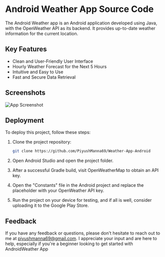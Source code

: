 # Android Weather App Source Code

The Android Weather app is an Android application developed using Java, with the OpenWeather API as its backend. It provides up-to-date weather information for the current location.

## Key Features

- Clean and User-Friendly User Interface
- Hourly Weather Forecast for the Next 5 Hours
- Intuitive and Easy to Use
- Fast and Secure Data Retrieval

## Screenshots

![App Screenshot](https://scontent.fbir5-1.fna.fbcdn.net/v/t39.30808-6/396930954_295021450090800_7239913159095630393_n.jpg?_nc_cat=105&ccb=1-7&_nc_sid=5f2048&_nc_ohc=5Vv16hJLQFQAX-_VEcY&_nc_ht=scontent.fbir5-1.fna&oh=00_AfCYjC5WXhhyrKwcaOnvpigk3ooU2CqDrAUo4wTzXe5r2g&oe=654A1AD1)

## Deployment

To deploy this project, follow these steps:

1. Clone the project repository:

   ```bash
   git clone https://github.com/PiyushManna69/Weather-App-Android

2. Open Android Studio and open the project folder.
3. After a successful Gradle build, visit OpenWeatherMap to obtain an API key.
4. Open the "Constants" file in the Android project and replace the placeholder with your OpenWeather API key.
5. Run the project on your device for testing, and if all is well, consider uploading it to the Google Play Store.

## Feedback

If you have any feedback or questions, please don't hesitate to reach out to me at piyushmanna69@gmail.com. I appreciate your input and are here to help, especially if you're a beginner looking to get started with AndroidWeather App
